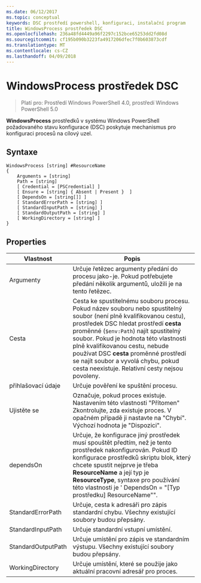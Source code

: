 ```yaml
---
ms.date: 06/12/2017
ms.topic: conceptual
keywords: DSC prostředí powershell, konfiguraci, instalační program
title: WindowsProcess prostředek DSC
ms.openlocfilehash: 236a48fd4449a96f2297c152bce65253dd2fd08d
ms.sourcegitcommit: cf195b090b3223fa4917206dfec7f0b603873cdf
ms.translationtype: MT
ms.contentlocale: cs-CZ
ms.lasthandoff: 04/09/2018
---
```

# <a name="dsc-windowsprocess-resource"></a>WindowsProcess prostředek DSC

> Platí pro: Prostředí Windows PowerShell 4.0, prostředí Windows PowerShell 5.0

**WindowsProcess** prostředků v systému Windows PowerShell požadovaného stavu konfigurace (DSC) poskytuje mechanismus pro konfiguraci procesů na cílový uzel.

## <a name="syntax"></a>Syntaxe

```
WindowsProcess [string] #ResourceName
{
    Arguments = [string]
    Path = [string]
    [ Credential = [PSCredential] ]
    [ Ensure = [string] { Absent | Present }  ]
    [ DependsOn = [string[]] ]
    [ StandardErrorPath = [string] ]
    [ StandardInputPath = [string] ]
    [ StandardOutputPath = [string] ]
    [ WorkingDirectory = [string] ]
}
```

## <a name="properties"></a>Properties
|  Vlastnost  |  Popis   |
|---|---|
| Argumenty| Určuje řetězec argumenty předání do procesu jako-je. Pokud potřebujete předání několik argumentů, uložili je na tento řetězec.|
| Cesta| Cesta ke spustitelnému souboru procesu. Pokud název souboru nebo spustitelný soubor (není plně kvalifikovanou cestu), prostředek DSC hledat prostředí **cesta** proměnné (`$env:Path`) najít spustitelný soubor. Pokud je hodnota této vlastnosti plně kvalifikovanou cestu, nebude používat DSC **cesta** proměnné prostředí se najít soubor a vyvolá chybu, pokud cesta neexistuje. Relativní cesty nejsou povoleny.|
| přihlašovací údaje| Určuje pověření ke spuštění procesu.|
| Ujistěte se| Označuje, pokud proces existuje. Nastavením této vlastnosti "Přítomen" Zkontrolujte, zda existuje proces. V opačném případě ji nastavte na "Chybí". Výchozí hodnota je "Dispozici".|
| dependsOn | Určuje, že konfigurace jiný prostředek musí spouštět předtím, než je tento prostředek nakonfigurován. Pokud ID konfigurace prostředků skriptu blok, který chcete spustit nejprve je třeba __ResourceName__ a její typ je __ResourceType__, syntaxe pro používání této vlastnosti je ' DependsOn = "[Typ prostředku] ResourceName"".|
| StandardErrorPath| Určuje, cesta k adresáři pro zápis standardní chybu. Všechny existující soubory budou přepsány.|
| StandardInputPath| Určuje standardní vstupní umístění.|
| StandardOutputPath| Určuje umístění pro zápis ve standardním výstupu. Všechny existující soubory budou přepsány.|
| WorkingDirectory| Určuje umístění, které se použije jako aktuální pracovní adresář pro proces.|